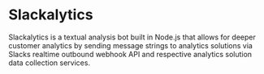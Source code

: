 # Slackalytics

Slackalytics is a textual analysis bot built in Node.js that allows for deeper customer analytics by sending message strings to analytics solutions via Slacks realtime outbound webhook API and respective analytics solution data collection services.